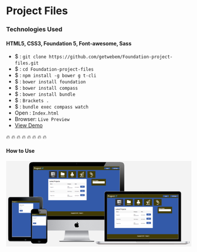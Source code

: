 # Project Files
### Technologies Used
#### HTML5, CSS3, Foundation 5, Font-awesome, Sass
 - $   :  `git clone https://github.com/getwebem/Foundation-project-files.git`
 - $  :  `cd Foundation-project-files`
 - $  :  `npm install -g bower g t-cli`
 - $  :  `bower install foundation`
 - $  :  `bower install compass`
 - $  :  `bower install bundle`
 - $  :  `Brackets .`
 - $  :  `bundle exec compass watch`
 - Open :  `Index.html`
 - Browser:  `Live Preview`  
 - [View Demo](http://getwebem.com/projectsApp/)  

:fire: :fire: :fire: :fire: :fire: :fire: :fire: :fire:
#### How to Use 
![pic1](https://raw.githubusercontent.com/getwebem/README/master/projectsApp/Screen%20Shot%202017-08-08%20at%2010.23.17.png)
<br/><br/>

